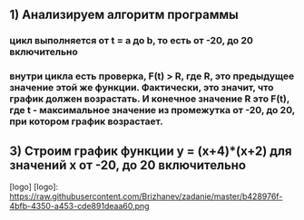 
## 1) Анализируем алгоритм программы #
### цикл выполняется от t = a до b, то есть от -20, до 20 включительно ###
### внутри цикла есть проверка, F(t) > R, где R, это предыдущее значение этой же функции. Фактически, это значит, что график должен возрастать. И конечное значение R это F(t), где t - максимальное значение из промежутка от -20, до 20, при котором график возрастает. ###
## 3) Строим график функции y = (x+4)*(x+2) для значений x от -20, до 20 включительно ##

[logo]
[logo]: https://raw.githubusercontent.com/Brizhanev/zadanie/master/b428976f-4bfb-4350-a453-cde891deaa60.png
